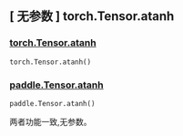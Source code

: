 ## [ 无参数 ] torch.Tensor.atanh

### [torch.Tensor.atanh](https://pytorch.org/docs/stable/generated/torch.Tensor.atanh.html#torch.Tensor.atanh)

```
torch.Tensor.atanh()
```

### [paddle.Tensor.atanh]()

```
paddle.Tensor.atanh()
```

两者功能一致,无参数。
